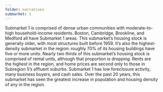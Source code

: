```yaml
---
folder: narratives
submarket: 1
---
```

Submarket 1 is comprised of dense urban communities with moderate-to-high household-income residents. Boston, Cambridge, Brookline, and Medford all have Submarket 1 areas. This submarket’s housing stock is generally older, with most structures built before 1959. It’s also the highest-density submarket in the region: roughly 70% of its housing buildings have five or more units. Nearly two thirds of this submarket’s housing stock is comprised of rental units, although that proportion is dropping. Rents are the highest in the region, and home prices are second only to those in Subregion 5’s affluent suburbs. Submarket 1 has low foreclosure activity, many business buyers, and cash sales. Over the past 20 years, this submarket has seen the greatest increase in population and housing density of any in the region.